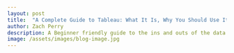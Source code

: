 ```yaml
---
layout: post
title:  "A Complete Guide to Tableau: What It Is, Why You Should Use It, and How to Get Started"
author: Zach Perry
description: A Beginner friendly guide to the ins and outs of the data visualization tool Tableau
image: /assets/images/blog-image.jpg
---
```


